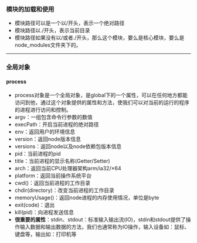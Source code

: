 ### 模块的加载和使用
- 模块路径可以是一个以/开头，表示一个绝对路径
- 模块路径以./开头，表示当前目录
- 模块路径如果没有以/或者./开头，那么这个模块，要么是核心模块，要么是node_modules文件夹下的。

---
### 全局对象
#### process
- process对象是一个全局对象，是global下的一个属性，可以在任何地方都能访问到他，通过这个对象提供的属性和方法，使我们可以对当前的运行的程序的进程进行访问和控制。
- argv：一组包含命令行参数的数值
- execPath：开启当前进程的绝对路径
- env：返回用户的环境信息
- version：返回node版本信息
- versions：返回node以及node依赖包版本信息
- pid：当前进程的pid
- title：当前进程的显示名称(Getter/Setter)
- arch：返回当前CPU处理器架构arm/ia32/×64
- platform：返回当前操作系统平台
- cwd()：返回当前进程的工作目录
- chdir(directory)：改变当前进程的工作目录
- memoryUsage()：返回node进程的内存使用情况，单位是byte
- exit(code)：退出
- kill(pid)：向进程发送信息
- **很重要的属性**：stdin、stdout：标准输入输出流(IO)，stdin和stdout提供了操作输入数据和输出数据的方法，我们也通常称为IO操作，输入设备如：鼠标、键盘等，输出如：打印机等